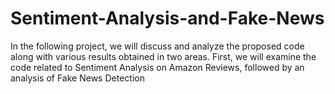 # Sentiment-Analysis-and-Fake-News
In the following project, we will discuss and analyze the proposed code along with various results obtained in two areas. First, we will examine the code related to Sentiment Analysis on Amazon Reviews, followed by an analysis of Fake News Detection
